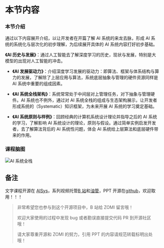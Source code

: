 <!--Copyright © ZOMI 适用于[License](https://github.com/chenzomi12/AISystemtem)版权许可-->

# 本节内容

### 本节介绍

通过以下内容展开介绍，以让开发者在开篇了解 AI 系统的来龙去脉，形成 AI 系统的系统化与层次化的初步理解，为后续展开具体的 AI 系统内容打好初步基础。

**《AI 历史与发展》**：通过人工智能去了解深度学习的历史，现状与发展，特别是大模型的出现对人工智能的冲击。

- **《AI 发展驱动力》**：介绍深度学习发展的驱动力：即算法、框架与体系结构与算力的发展，了解除了上层应用与算法，系统底层抽象与管理的硬件资源同样是 AI 系统中重要的组成因素。

- **《AI 系统全栈架构》**：系统常常处于中间层对上管理任务，对下抽象与管理硬件。AI 系统也不例外，通过对 AI 系统全栈的组成与生态架构展示，让开发者形成系统的（Systematic）知识框架，为未来开展 AI 系统的学习奠定基础。

- **《AI 系统原则与样例》**：回顾经典的计算机系统设计理论并指导之后的 AI 系统的学习，了解影响 AI 系统设计的理论，原则与假设。通过简单实例启发开发者，去了解算法背后的 AI 系统性问题，体会 AI 系统给上层算法和底层硬件带来的作用。

### 课程脑图

![AI 系统全栈](../imageswtf/01Introduction-images-00Architecture.png)

## 备注

文字课程开源在 [AISys](https://chenzomi12.github.io/)，系列视频托管[B 站](https://space.bilibili.com/517221395)和[油管](https://www.youtube.com/@ZOMI666/videos)，PPT 开源在[github](https://github.com/chenzomi12/AISystem)，欢迎取用！！！

> 非常希望您也参与到这个开源项目中，B 站给 ZOMI 留言哦！
> 
> 欢迎大家使用的过程中发现 bug 或者勘误直接提交代码 PR 到开源社区哦！
>
> 请大家尊重开源和 ZOMI 的努力，引用 PPT 的内容请规范转载标明出处哦！
